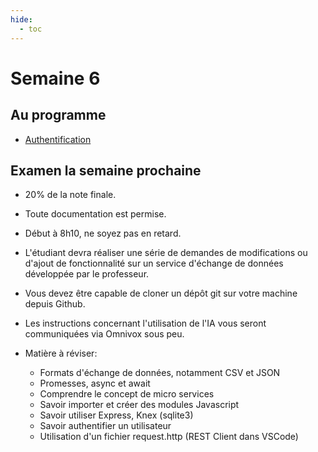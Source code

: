 ```yaml
---
hide:
  - toc
---
```

# Semaine 6

## Au programme

- [Authentification](https://github.com/archambaultv-prof/2025H-420-4D2-MA-Authentification)

## Examen la semaine prochaine

- 20% de la note finale.
- Toute documentation est permise.
- Début à 8h10, ne soyez pas en retard.
- L'étudiant devra réaliser une série de demandes de modifications ou d'ajout
  de fonctionnalité sur un service d'échange de données développée par le
  professeur.
- Vous devez être capable de cloner un dépôt git sur votre machine depuis Github.
- Les instructions concernant l'utilisation de l'IA vous seront communiquées via
  Omnivox sous peu.
- Matière à réviser:

    - Formats d'échange de données, notamment CSV et JSON
    - Promesses, async et await
    - Comprendre le concept de micro services
    - Savoir importer et créer des modules Javascript
    - Savoir utiliser Express, Knex (sqlite3)
    - Savoir authentifier un utilisateur
    - Utilisation d'un fichier request.http (REST Client dans VSCode)
